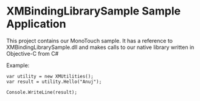 XMBindingLibrarySample Sample Application
================

This project contains our MonoTouch sample. It has a reference to XMBindingLibrarySample.dll and makes calls to our native library written in Objective-C from C#

Example:

	var utility = new XMUtilities();
	var result = utility.Hello("Anuj");

	Console.WriteLine(result);